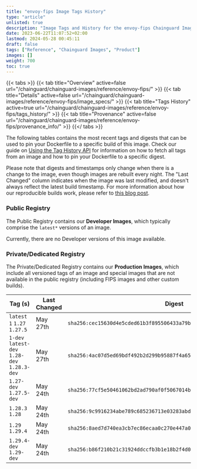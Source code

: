 ```yaml
---
title: "envoy-fips Image Tags History"
type: "article"
unlisted: true
description: "Image Tags and History for the envoy-fips Chainguard Image"
date: 2023-06-22T11:07:52+02:00
lastmod: 2024-05-28 00:45:11
draft: false
tags: ["Reference", "Chainguard Images", "Product"]
images: []
weight: 700
toc: true
---
```


{{< tabs >}}
{{< tab title="Overview" active=false url="/chainguard/chainguard-images/reference/envoy-fips/" >}}
{{< tab title="Details" active=false url="/chainguard/chainguard-images/reference/envoy-fips/image_specs/" >}}
{{< tab title="Tags History" active=true url="/chainguard/chainguard-images/reference/envoy-fips/tags_history/" >}}
{{< tab title="Provenance" active=false url="/chainguard/chainguard-images/reference/envoy-fips/provenance_info/" >}}
{{</ tabs >}}

The following tables contains the most recent tags and digests that can be used to pin your Dockerfile to a specific build of this image. Check our guide on [Using the Tag History API](/chainguard/chainguard-images/using-the-tag-history-api/) for information on how to fetch all tags from an image and how to pin your Dockerfile to a specific digest.

Please note that digests and timestamps only change when there is a change to the image, even though images are rebuilt every night. The "Last Changed" column indicates when the image was last modified, and doesn't always reflect the latest build timestamp. For more information about how our reproducible builds work, please refer to [this blog post](https://www.chainguard.dev/unchained/reproducing-chainguards-reproducible-image-builds).

### Public Registry
The Public Registry contains our **Developer Images**, which typically comprise the `latest*` versions of an image.

Currently, there are no Developer versions of this image available.

### Private/Dedicated Registry
The Private/Dedicated Registry contains our **Production Images**, which include all versioned tags of an image and special images that are not available in the public registry (including FIPS images and other custom builds).

| Tag (s)                                       | Last Changed | Digest                                                                    |
|-----------------------------------------------|--------------|---------------------------------------------------------------------------|
|  `latest` `1` `1.27` `1.27.5`                 | May 27th     | `sha256:cec15630d4e5cded61b3f895506433a79b98e79283fc9fce19aebd576d9f59e8` |
|  `1-dev` `latest-dev` `1.28-dev` `1.28.3-dev` | May 27th     | `sha256:4ac07d5ed69bdf492b2d299b95887f4a656ac8d19c0582504177f96af1218fab` |
|  `1.27-dev` `1.27.5-dev`                      | May 24th     | `sha256:77cf5e50461062bd2ad790af0f5067014b98dd2d12924675d3cba3d583516b93` |
|  `1.28.3` `1.28`                              | May 24th     | `sha256:9c9916234abe789c685236713e03283abd03f93b6e950a2945d5383f84079016` |
|  `1.29` `1.29.4`                              | May 24th     | `sha256:8aed7d740ea3cb7ec86ecaa0c270e447a0bf08e1c0121ddc38a74e504416f3cb` |
|  `1.29.4-dev` `1.29-dev`                      | May 24th     | `sha256:b86f210b21c31924ddccfb3b1e18b2f4d0972f49bf1fc31a6666104a8fd1d8c4` |

